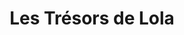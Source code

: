 ---
title: "Les Trésors de Lola"
url: /saint-remy-de-provence/les-tresors-de-lola/
shop: vêtements
---